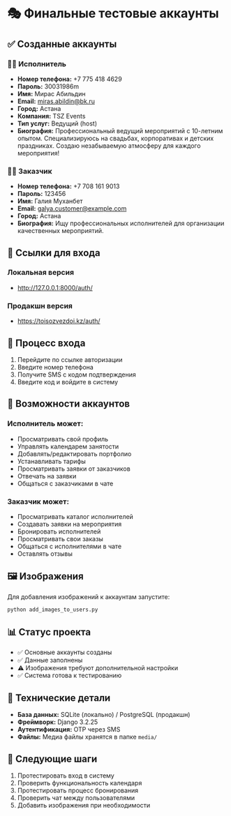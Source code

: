 # 🎭 Финальные тестовые аккаунты

## ✅ Созданные аккаунты

### 👨‍🎤 Исполнитель
- **Номер телефона:** +7 775 418 4629
- **Пароль:** 30031986m
- **Имя:** Мирас Абильдин
- **Email:** miras.abildin@bk.ru
- **Город:** Астана
- **Компания:** TSZ Events
- **Тип услуг:** Ведущий (host)
- **Биография:** Профессиональный ведущий мероприятий с 10-летним опытом. Специализируюсь на свадьбах, корпоративах и детских праздниках. Создаю незабываемую атмосферу для каждого мероприятия!

### 👩‍💼 Заказчик
- **Номер телефона:** +7 708 161 9013
- **Пароль:** 123456
- **Имя:** Галия Муханбет
- **Email:** galya.customer@example.com
- **Город:** Астана
- **Биография:** Ищу профессиональных исполнителей для организации качественных мероприятий.

## 🔗 Ссылки для входа

### Локальная версия
- http://127.0.0.1:8000/auth/

### Продакшн версия
- https://toisozvezdoi.kz/auth/

## 📱 Процесс входа

1. Перейдите по ссылке авторизации
2. Введите номер телефона
3. Получите SMS с кодом подтверждения
4. Введите код и войдите в систему

## 🎯 Возможности аккаунтов

### Исполнитель может:
- Просматривать свой профиль
- Управлять календарем занятости
- Добавлять/редактировать портфолио
- Устанавливать тарифы
- Просматривать заявки от заказчиков
- Отвечать на заявки
- Общаться с заказчиками в чате

### Заказчик может:
- Просматривать каталог исполнителей
- Создавать заявки на мероприятия
- Бронировать исполнителей
- Просматривать свои заказы
- Общаться с исполнителями в чате
- Оставлять отзывы

## 🖼️ Изображения

Для добавления изображений к аккаунтам запустите:
```bash
python add_images_to_users.py
```

## 📊 Статус проекта

- ✅ Основные аккаунты созданы
- ✅ Данные заполнены
- ⚠️ Изображения требуют дополнительной настройки
- ✅ Система готова к тестированию

## 🔧 Технические детали

- **База данных:** SQLite (локально) / PostgreSQL (продакшн)
- **Фреймворк:** Django 3.2.25
- **Аутентификация:** OTP через SMS
- **Файлы:** Медиа файлы хранятся в папке `media/`

## 🚀 Следующие шаги

1. Протестировать вход в систему
2. Проверить функциональность календаря
3. Протестировать процесс бронирования
4. Проверить чат между пользователями
5. Добавить изображения при необходимости 